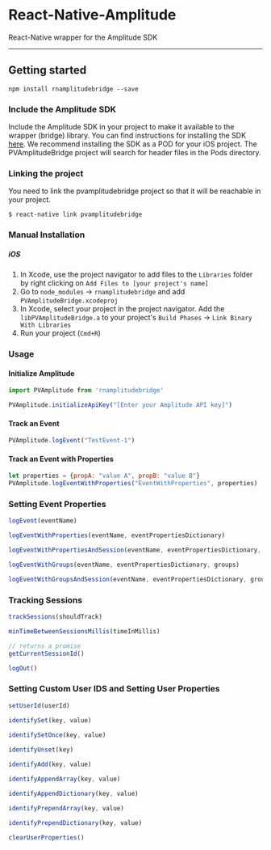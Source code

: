 # React-Native-Amplitude
React-Native wrapper for the Amplitude SDK
***
## Getting started
```
npm install rnamplitudebridge --save
```

### Include the Amplitude SDK
Include the Amplitude SDK in your project to make it available to the wrapper (bridge) library. You can find instructions for installing the SDK [here](https://github.com/amplitude/Amplitude-iOS). We recommend installing the SDK as a POD for your iOS project.  The PVAmplitudeBridge project will search for header files in the Pods directory.

### Linking the project
You need to link the pvamplitudebridge project so that it will be reachable in your project.
```
$ react-native link pvamplitudebridge
```

### Manual Installation
##### iOS
1. In Xcode, use the project navigator to add files to the `Libraries` folder by right clicking on `Add Files to [your project's name]`
2. Go to `node_modules` -> `rnamplitudebridge` and add `PVAmplitudeBridge.xcodeproj`
3. In Xcode, select your project in the project navigator.  Add the `libPVAmplitudeBridge.a` to your project's `Build Phases` -> `Link Binary With Libraries`
4. Run your project (`Cmd+R`)

### Usage
#### Initialize Amplitude
```javascript
import PVAmplitude from 'rnamplitudebridge'

PVAmplitude.initializeApiKey("[Enter your Amplitude API key]")
```

#### Track an Event
```javascript
PVAmplitude.logEvent("TestEvent-1")
```

#### Track an Event with Properties
```javascript
let properties = {propA: "value A", propB: "value B"}
PVAmplitude.logEventWithProperties("EventWithProperties", properties)
```

### Setting Event Properties
```javascript
logEvent(eventName)

logEventWithProperties(eventName, eventPropertiesDictionary) 

logEventWithPropertiesAndSession(eventName, eventPropertiesDictionary, isOutOfSession) 

logEventWithGroups(eventName, eventPropertiesDictionary, groups)

logEventWithGroupsAndSession(eventName, eventPropertiesDictionary, groups, isOutofSession)
```

### Tracking Sessions
```javascript
trackSessions(shouldTrack)

minTimeBetweenSessionsMillis(timeInMillis) 

// returns a promise
getCurrentSessionId()

logOut()
```

### Setting Custom User IDS and Setting User Properties
```javascript
setUserId(userId)

identifySet(key, value)

identifySetOnce(key, value) 
  
identifyUnset(key)

identifyAdd(key, value)

identifyAppendArray(key, value)

identifyAppendDictionary(key, value)

identifyPrependArray(key, value) 

identifyPrependDictionary(key, value)

clearUserProperties() 
```